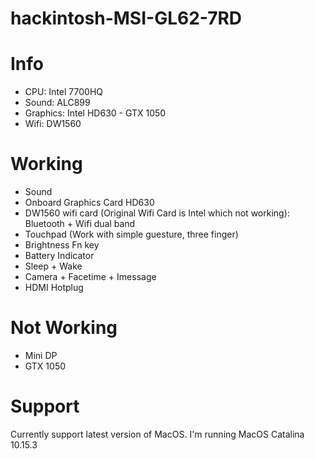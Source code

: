 # hackintosh-MSI-GL62-7RD

# Info
- CPU: Intel 7700HQ
- Sound: ALC899
- Graphics: Intel HD630 - GTX 1050
- Wifi: DW1560

# Working
- Sound
- Onboard Graphics Card HD630 
- DW1560 wifi card (Original Wifi Card is Intel which not working): Bluetooth + Wifi dual band
- Touchpad (Work with simple guesture, three finger)
- Brightness Fn key
- Battery Indicator
- Sleep + Wake
- Camera + Facetime + Imessage
- HDMI Hotplug
# Not Working
- Mini DP
- GTX 1050
# Support
Currently support latest version of MacOS. I'm running MacOS Catalina 10.15.3
